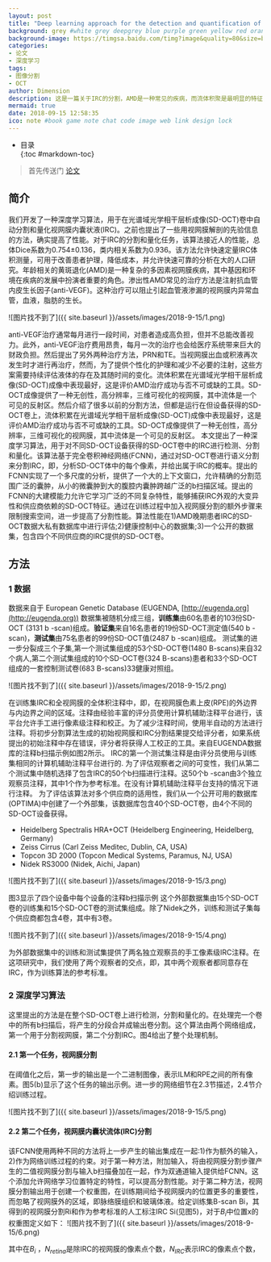 ```yaml
---
layout: post
title: "Deep learning approach for the detection and quantification of intraretinal cystoid fluid in multivendor optical coherence tomography"
background: grey #white grey deepgrey blue purple green yellow red orange
background-image: https://timgsa.baidu.com/timg?image&quality=80&size=b9999_10000&sec=1537621174&di=a0cfa523bb26e6e3f9529b829cc54f0c&imgtype=jpg&er=1&src=http%3A%2F%2Fimg5q.duitang.com%2Fuploads%2Fitem%2F201504%2F29%2F20150429093823_5jv3K.thumb.700_0.jpeg
categories:
- 论文
- 深度学习
tags:
- 图像分割
- OCT
author: Dimension
description: 这是一篇关于IRC的分割，AMD是一种常见的疾病，而流体积聚是最明显的特征，通过检测流体的变化可以有效诊断。本片主要对视网膜内囊状流体进行分割，分为两个阶段，先分割出视网膜，然后在分割IRC。
mermaid: true
date: 2018-09-15 12:58:35
ico: note #book game note chat code image web link design lock
---
```


* 目录   
{:toc #markdown-toc}

>首先传送门 [论文](https://www.osapublishing.org/DirectPDFAccess/A5496432-FB20-B17F-21EFB7C0D1C5D190_383190/boe-9-4-1545.pdf?da=1&id=383190&seq=0&mobile=no)

## 简介
我们开发了一种深度学习算法，用于在光谱域光学相干层析成像(SD-OCT)卷中自动分割和量化视网膜内囊状液(IRC)。之前也提出了一些用视网膜解剖的先验信息的方法，确实提高了性能。对于IRC的分割和量化任务，该算法接近人的性能，总体Dice系数为0.754±0.136，类内相关系数为0.936。该方法允许快速定量IRC体积测量，可用于改善患者护理，降低成本，并允许快速可靠的分析在大的人口研究。年龄相关的黄斑退化(AMD)是一种复杂的多因素视网膜疾病，其中基因和环境在疾病的发展中扮演者重要的角色。渗出性AMD常见的治疗方法是注射抗血管内皮生长因子(anti-VEGF)。这种治疗可以阻止引起血管液渗漏的视网膜内异常血管，血液，脂肪的生长。

![图片找不到了]({{ site.baseurl }}/assets/images/2018-9-15/1.png)

anti-VEGF治疗通常每月进行一段时间，对患者造成高负担，但并不总能改善视力。此外，anti-VEGF治疗费用昂贵，每月一次的治疗也会给医疗系统带来巨大的财政负担。然后提出了另外两种治疗方法，PRN和TE。当视网膜出血或积液再次发生时才进行再治疗，然而，为了提供个性化的护理和减少不必要的注射，这些方案需要持续评估液体的存在及其随时间的变化。流体积累在光谱域光学相干层析成像(SD-OCT)成像中表现最好，这是评价AMD治疗成功与否不可或缺的工具。SD-OCT成像提供了一种无创性，高分辨率，三维可视化的视网膜，其中流体是一个可见的反射区。然后介绍了很多以前的分割方法，但都是运行在但设备获得的SD-OCT卷上，流体积累在光谱域光学相干层析成像(SD-OCT)成像中表现最好，这是评价AMD治疗成功与否不可或缺的工具。SD-OCT成像提供了一种无创性，高分辨率，三维可视化的视网膜，其中流体是一个可见的反射区。
本文提出了一种深度学习算法，用于对不同SD-OCT设备获得的SD-OCT卷中的IRC进行检测、分割和量化。该算法基于完全卷积神经网络(FCNN)，通过对SD-OCT卷进行语义分割来分割IRC，即，分析SD-OCT体中的每个像素，并给出属于IRC的概率。提出的FCNN实现了一个多尺度的分析，提供了一个大的上下文窗口，允许精确的分割范围广泛的囊肿，从小的微囊肿到大的腹腔内囊肿跨越广泛的b扫描区域。提出的FCNN的大建模能力允许它学习广泛的不同复杂特性，能够捕获IRC外观的大变异性和供应商依赖的SD-OCT特征。通过在训练过程中加入视网膜分割的额外步骤来限制搜索空间，进一步提高了分割性能。算法性能在1)AMD晚期患者IRC的SD-OCT数据大私有数据库中进行评估;2)健康控制中心的数据集;3)一个公开的数据集，包含四个不同供应商的IRC提供的SD-OCT卷。

## 方法
### 1 数据
数据来自于 European Genetic Database (EUGENDA, [http://eugenda.org](http://eugenda.org))
数据集被随机分成三组，**训练集**由60名患者的103份SD-OCT (3131 b -scan)组成。**验证集**来自16名患者的19份SD-OCT测定值(540 b -scan)，**测试集**由75名患者的99份SD-OCT值(2487 b -scan)组成。
测试集的进一步分裂成三个子集,第一个测试集组成的53个SD-OCT卷(1480 B-scans)来自32个病人,第二个测试集组成的10个SD-OCT卷(324 B-scans)患者和33个SD-OCT组成的一套控制测试卷(683 B-scans)33健康对照组。

![图片找不到了]({{ site.baseurl }}/assets/images/2018-9-15/2.png)

在训练集IRC和全视网膜的全体积注释中，即，在视网膜色素上皮(RPE)的外边界与内边界之间的区域。注释由经验丰富的评分员使用计算机辅助注释平台进行，该平台允许手工进行像素级注释和校正。为了减少注释时间，使用半自动的方法进行注释。将初步分割算法生成的初始视网膜和IRC分割结果提交给评分者，如果系统提出的初始注释中存在错误，评分者将获得人工校正的工具。来自EUGENDA数据库的注释b扫描示例如图2所示。
IRC的第一个测试集注释是由评分员使用与训练集相同的计算机辅助注释平台进行的.
为了评估观察者之间的可变性，我们从第二个测试集中随机选择了包含IRC的50个b扫描进行注释。这50个b -scan由3个独立观察员注释，其中1个作为参考标准。在没有计算机辅助注释平台支持的情况下进行注释。
为了评估该算法对多个供应商的适用性，我们从一个公开可用的数据库(OPTIMA)中创建了一个外部集，该数据库包含40个SD-OCT卷，由4个不同的SD-OCT设备获得。
*  Heidelberg Spectralis HRA+OCT (Heidelberg Engineering, Heidelberg, Germany)
* Zeiss Cirrus (Carl Zeiss Meditec, Dublin, CA, USA)
* Topcon 3D 2000 (Topcon Medical Systems, Paramus, NJ, USA)
* Nidek RS3000 (Nidek, Aichi, Japan)

![图片找不到了]({{ site.baseurl }}/assets/images/2018-9-15/3.png)

图3显示了四个设备中每个设备的注释b扫描示例
这个外部数据集由15个SD-OCT卷的训练集和15个SD-OCT卷的测试集组成。除了Nidek之外，训练和测试子集每个供应商都包含4卷，其中有3卷。

![图片找不到了]({{ site.baseurl }}/assets/images/2018-9-15/4.png)

为外部数据集中的训练和测试集提供了两名独立观察员的手工像素级IRC注释。在这项研究中，我们使用了两个观察者的交点，即，其中两个观察者都同意存在IRC，作为训练算法的参考标准。

### 2 深度学习算法
这里提出的方法是在整个SD-OCT卷上进行检测，分割和量化的。在处理完一个卷中的所有b扫描后，将产生的分段合并成输出卷分割。这个算法由两个网络组成，第一个用于分割视网膜，第二个分割IRC。图4给出了整个处理机制。

#### 2.1 第一个任务，视网膜分割
在阈值化之后，第一步的输出是一个二进制图像，表示ILM和RPE之间的所有像素。图5(b)显示了这个任务的输出示例。进一步的网络细节在2.3节描述，2.4节介绍训练过程。

![图片找不到了]({{ site.baseurl }}/assets/images/2018-9-15/5.png)

#### 2.2 第二个任务，视网膜内囊状流体(IRC)分割
该FCNN使用两种不同的方法将上一步产生的输出集成在一起:1)作为额外的输入，2)作为网络训练过程的约束。对于第一种方法，附加输入，将由视网膜分割步骤产生的二值视网膜分割与输入b扫描叠加在一起，作为双通道输入提供给FCNN。这个添加允许网络学习位置特定的特性，可以提高分割性能。对于第二种方法，视网膜分割输出用于创建一个权重图，在训练期间给予视网膜内的位置更多的重要性，而忽略了视网膜外的区域，即脉络膜组织和玻璃体液。给定训练集B-scan Bi，其得到的视网膜分割Ri和作为参考标准的人工标注IRC Si(见图5)，对于$B_i$中位置x的权重图定义如下：
![图片找不到了]({{ site.baseurl }}/assets/images/2018-9-15/6.png)

其中在$B_i$ ，$N_{retina}$是除IRC的视网膜的像素点个数，$N_{IRC}$表示IRC的像素点个数，